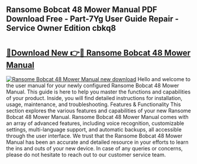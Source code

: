 ## Ransome Bobcat 48 Mower Manual PDF Download Free - Part-7Yg User Guide Repair - Service Owner Edition cbkq8

# <h2><a href="http://bc66196.oget.top/?id=Ransome+Bobcat+48+Mower+Manual">🔗Download New 👉🔴 Ransome Bobcat 48 Mower Manual</a></h2>

[![Ransome Bobcat 48 Mower Manual new download](https://i.imgur.com/5g1atiW.png)](http://bc66196.oget.top/?id=Ransome+Bobcat+48+Mower+Manual)
Hello and welcome to the user manual for your newly configured Ransome Bobcat 48 Mower Manual. This guide is here to help you master the functions and capabilities of your product. Inside, you will find detailed instructions for installation, usage, maintenance, and troubleshooting. Features & Functionality This section explores the various features and capabilities of your new Ransome Bobcat 48 Mower Manual. Ransome Bobcat 48 Mower Manual comes with an array of advanced features, including voice recognition, customizable settings, multi-language support, and automatic backups, all accessible through the user interface. We trust that the Ransome Bobcat 48 Mower Manual has been an accurate and detailed resource in your efforts to learn the ins and outs of your new device. In case of any queries or concerns, please do not hesitate to reach out to our customer service team.
